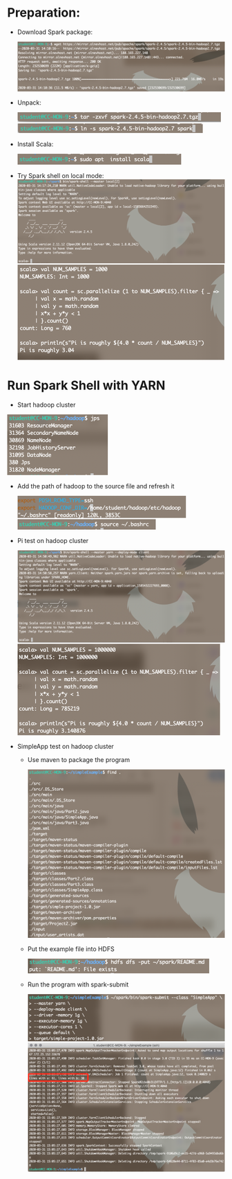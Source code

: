 # Preparation:

- Download Spark package:

  <img src="https://raw.githubusercontent.com/yiz132/cloud_computing_2020spring/master/project2_spark/report/img/image-20200331101055670.png" style="zoom:50%;" />

- Unpack:

  <img src="https://raw.githubusercontent.com/yiz132/cloud_computing_2020spring/master/project2_spark/report/img/image-20200331101154552.png" alt="image-20200331101228574" style="zoom:50%;" />
  <img src="https://github.com/yiz132/cloud_computing_2020spring/raw/master/project2_spark/report/img/image-20200331101228574.png" style="zoom:50%;" />

- Install Scala:

   <img src="https://github.com/yiz132/cloud_computing_2020spring/raw/master/project2_spark/report/img/image-20200331101535776.png" style="zoom:50%;" />

- Try Spark shell on local mode:
  <img src="https://github.com/yiz132/cloud_computing_2020spring/raw/master/project2_spark/report/img/image-20200331101804477.png" style="zoom:50%;" />
  <img src="https://github.com/yiz132/cloud_computing_2020spring/raw/master/project2_spark/report/img/image-20200331103209021.png" style="zoom:50%;" />
 



# Run Spark Shell with YARN

- Start hadoop cluster

<img src="https://github.com/yiz132/cloud_computing_2020spring/raw/master/project2_spark/report/img/image-20200331103854141.png" style="zoom:50%;" />

- Add the path of hadoop to the source file and refresh it

  <img src="https://github.com/yiz132/cloud_computing_2020spring/raw/master/project2_spark/report/img/image-20200331104032741.png" style="zoom:50%;" />

  <img src="https://github.com/yiz132/cloud_computing_2020spring/raw/master/project2_spark/report/img/image-20200331104324800.png" style="zoom:50%;" />

- Pi test on hadoop cluster

  <img src="https://github.com/yiz132/cloud_computing_2020spring/raw/master/project2_spark/report/img/image-20200331105126529.png" style="zoom:50%;" />

  <img src="https://github.com/yiz132/cloud_computing_2020spring/raw/master/project2_spark/report/img/image-20200331105349629.png" style="zoom:50%;" />

- SimpleApp test on hadoop cluster

  - Use maven to package the program

    <img src="https://github.com/yiz132/cloud_computing_2020spring/raw/master/project2_spark/report/img/image-20200331110231612.png" style="zoom:50%;" />

  - Put the example file into HDFS

    <img src="https://github.com/yiz132/cloud_computing_2020spring/raw/master/project2_spark/report/img/image-20200331110132966.png" style="zoom:50%;" />

  - Run the program with spark-submit

    <img src="https://github.com/yiz132/cloud_computing_2020spring/raw/master/project2_spark/report/img/image-20200331110747436.png" style="zoom:50%;" />

    <img src="https://github.com/yiz132/cloud_computing_2020spring/raw/master/project2_spark/report/img/image-20200331110717103.png" style="zoom:50%;" />

